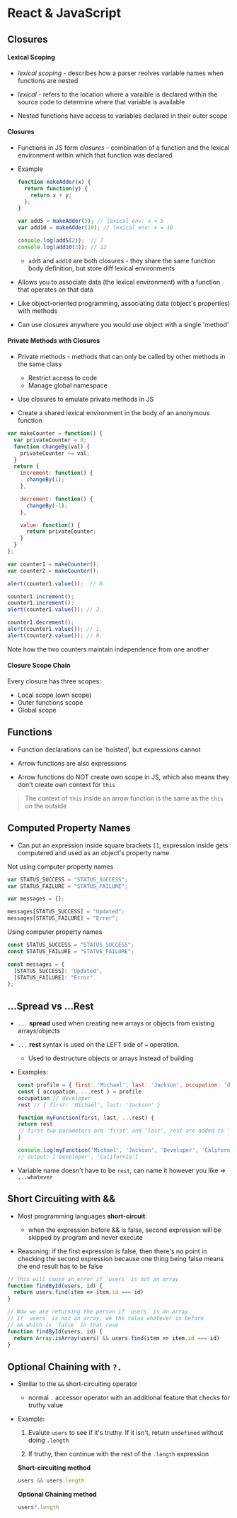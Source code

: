 # React & JavaScript

## Closures

#### Lexical Scoping

* *lexical scoping* - describes how a parser reolves variable names when functions are nested

* *lexical* - refers to the location where a varaible is declared within the source code to determine where that variable is available

* Nested functions have access to variables declared in their outer scope

#### Closures

* Functions in JS form *closures* - combination of a function and the lexical environment within which that function was declared

* Example
  ```javascript
  function makeAdder(x) {
    return function(y) {
      return x + y;
    };
  }

  var add5 = makeAdder(5); // lexical env: x = 5
  var add10 = makeAdder(10); // lexical env: x = 10

  console.log(add5(2));  // 7
  console.log(add10(2)); // 12
  ```
  * `add5` and `add10` are both closures - they share the same function body definition, but store diff lexical environments

* Allows you to associate data (the lexical environment) with a function that operates on that data

* Like object-oriented programming, associating data (object's properties) with methods

* Can use closures anywhere you would use object with a single 'method'

#### Private Methods with Closures

* Private methods - methods that can only be called by other methods in the same class
  * Restrict access to code
  * Manage global namespace

* Use closures to emulate private methods in JS

* Create a shared lexical environment in the body of an anonymous function

```javascript
var makeCounter = function() {
  var privateCounter = 0;
  function changeBy(val) {
    privateCounter += val;
  }
  return {
    increment: function() {
      changeBy(1);
    },

    decrement: function() {
      changeBy(-1);
    },

    value: function() {
      return privateCounter;
    }
  }
};

var counter1 = makeCounter();
var counter2 = makeCounter();

alert(counter1.value());  // 0.

counter1.increment();
counter1.increment();
alert(counter1.value()); // 2.

counter1.decrement();
alert(counter1.value()); // 1.
alert(counter2.value()); // 0.
```
Note how the two counters maintain independence from one another

#### Closure Scope Chain

Every closure has three scopes:
* Local scope (own scope)
* Outer functions scope
* Global scope

## Functions
* Function declarations can be 'hoisted', but expressions cannot

* Arrow functions are also expressions

* Arrow functions do NOT create own scope in JS, which also  means they don't create own context for `this`

> The context of `this` inside an arrow function is the same as the `this` on the outside

## Computed Property Names

* Can put an expression inside square brackets `[]`, expression inside gets computered and used as an object's property name

Not using computer property names
```javascript
var STATUS_SUCCESS = "STATUS_SUCCESS";
var STATUS_FAILURE = "STATUS_FAILURE";

var messages = {};

messages[STATUS_SUCCESS] = "Updated";
messages[STATUS_FAILURE] = "Error";
```

Using computer property names
```javascript
const STATUS_SUCCESS = "STATUS_SUCCESS";
const STATUS_FAILURE = "STATUS_FAILURE";

const messages = {
  [STATUS_SUCCESS]: "Updated",
  [STATUS_FAILURE]: "Error"
};
```

## ...Spread vs ...Rest

* `...` **spread** used when creating new arrays or objects from existing arrays/objects

* `...` **rest** syntax is used on the LEFT side of `=` operation.

  * Used to destructure objects or arrays instead of building

* Examples:
  ```javascript
  const profile = { first: 'Michael', last: 'Jackson', occupation: 'developer' }
  const { occupation, ...rest } = profile
  occupation // developer
  rest // { first: 'Michael', last: 'Jackson' }
  ```

  ```javascript
  function myFunction(first, last, ...rest) {
  return rest
  // first two parameters are 'first' and 'last', rest are added to 'rest' as an array
  }

  console.log(myFunction('Michael', 'Jackson', 'Developer', 'California'))
  // output: ['Developer', 'California']
  ```

* Variable name doesn't have to be `rest`, can name it however you like => `...whatever`

## Short Circuiting with &&

* Most programming languages **short-circuit**:
  * when the expression before && is false, second expression will be skipped by program and never execute

* Reasoning: if the first expression is false, then there's no point in checking the second expression because one thing being false means the end result has to be false

```javascript
// This will cause an error if `users` is not an array
function findById(users, id) {
  return users.find(item => item.id === id)
}

// Now we are returning the person if `users` is an array
// If `users` is not an array, we the value whatever is before
// && which is `false` in that case
function findById(users, id) {
  return Array.isArray(users) && users.find(item => item.id === id)
}
```

## Optional Chaining with `?.`

* Similar to the `&&` short-circuiting operator
  * normal `.` accessor operator with an additional feature that checks for truthy value

* Example:
  1. Evalute `users` to see if it's truthy. If it isn't, return `undefined` without doing `.length`

  2. If truthy, then continue with the rest of the `.length` expression

  **Short-circuiting method**
  ```javascript
  users && users.length
  ```
  **Optional Chaining method**
  ```javascript
  users?.length
  ```


